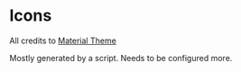 # Icons
All credits to [Material Theme](https://github.com/material-theme/vsc-material-theme-icons)

Mostly generated by a script. Needs to be configured more.